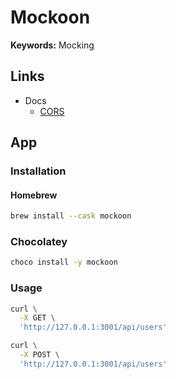 # Mockoon

**Keywords:** Mocking

## Links

- Docs
  - [CORS](https://mockoon.com/docs/latest/cors/)

## App

### Installation

#### Homebrew

```sh
brew install --cask mockoon
```

### Chocolatey

```sh
choco install -y mockoon
```

### Usage

```sh
curl \
  -X GET \
  'http://127.0.0.1:3001/api/users'

curl \
  -X POST \
  'http://127.0.0.1:3001/api/users'
```
